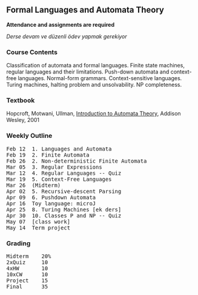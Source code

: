 ﻿## Formal Languages and Automata Theory

**Attendance and assignments are required**

_Derse devam ve düzenli ödev yapmak gerekiyor_

### Course Contents
Classification of automata and formal languages. Finite state machines, regular languages and their limitations. Push-down automata and context-free languages. Normal-form grammars. Context-sensitive languages. Turing machines, halting problem and unsolvability. NP completeness. 

### Textbook
Hopcroft, Motwani, Ullman, [Introduction to Automata Theory](http://www-db.stanford.edu/~ullman/ialc.html), Addison Wesley, 2001

### Weekly Outline
<pre>
Feb 12	1. Languages and Automata
Feb 19	2. Finite Automata
Feb 26	2. Non-deterministic Finite Automata
Mar 05	3. Regular Expressions
Mar 12	4. Regular Languages -- Quiz
Mar 19	5. Context-Free Languages
Mar 26	(Midterm)
Apr 02	5. Recursive-descent Parsing
Apr 09	6. Pushdown Automata
Apr 16	Toy language: microJ
Apr 25	8. Turing Machines [ek ders]
Apr 30	10. Classes P and NP -- Quiz
May 07	[class work]
May 14	Term project
</pre>

### Grading
<pre>
Midterm    20% 
2xQuiz     10 
4xHW       10 
10xCW      10 
Project    15 
Final      35
</pre>
